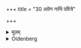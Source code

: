 +++
title = "30 अग्रेण नाभिं पवित्रे"

+++

<details><summary>मूलम्</summary>

अग्रेण नाभिं पवित्रे अन्तर्धायानुलोममाकृत्य वपामुद्धरन्ति ३०
</details>

<details><summary>Oldenberg</summary>

30. They lay two purifiers (i.e. grass-blades) on (the cow's body) near its navel, cut it up in the direction of its hairs, and draw the omentum out.
</details>
